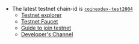 
- The latest testnet chain-id is [`coinexdex-test2004`](https://github.com/coinexchain/testnets/tree/master/coinexdex-test2004)
  - [Testnet explorer](https://testnet.coinex.org/)
  - [Testnet Faucet](http://18.190.80.148/)
  - [Guide to join testnet](https://github.com/coinexchain/testnets/tree/master/coinexdex-test/testnet-guide.md)
  - [Developer's Channel](https://join.slack.com/t/coinexchain/shared_invite/enQtNzA0NjU5ODc3MjM0LTk3NWUzMDA2YmU0NTc5MDg2NDI3NmRjM2VkNzYzNjIyZWM0NzZhMWIwMWQxNGJjNmI3NjVkZWIxZWUwNjJmYTI)

